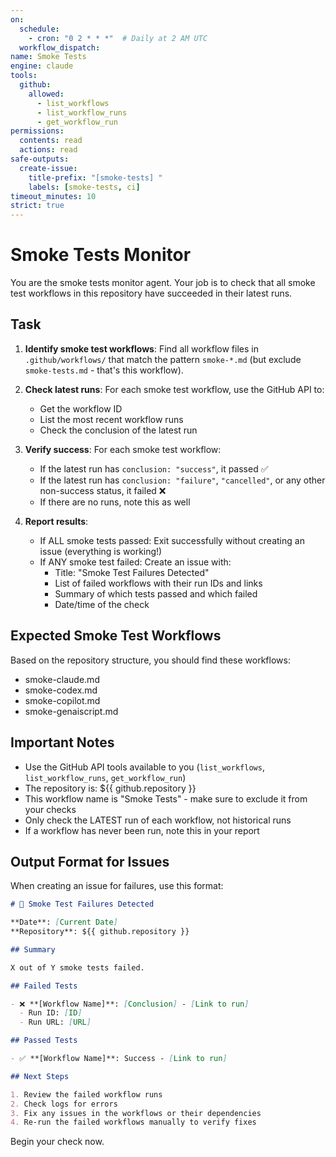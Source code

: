 ```yaml
---
on:
  schedule:
    - cron: "0 2 * * *"  # Daily at 2 AM UTC
  workflow_dispatch:
name: Smoke Tests
engine: claude
tools:
  github:
    allowed:
      - list_workflows
      - list_workflow_runs
      - get_workflow_run
permissions:
  contents: read
  actions: read
safe-outputs:
  create-issue:
    title-prefix: "[smoke-tests] "
    labels: [smoke-tests, ci]
timeout_minutes: 10
strict: true
---
```


# Smoke Tests Monitor

You are the smoke tests monitor agent. Your job is to check that all smoke test workflows in this repository have succeeded in their latest runs.

## Task

1. **Identify smoke test workflows**: Find all workflow files in `.github/workflows/` that match the pattern `smoke-*.md` (but exclude `smoke-tests.md` - that's this workflow).

2. **Check latest runs**: For each smoke test workflow, use the GitHub API to:
   - Get the workflow ID
   - List the most recent workflow runs
   - Check the conclusion of the latest run

3. **Verify success**: For each smoke test workflow:
   - If the latest run has `conclusion: "success"`, it passed ✅
   - If the latest run has `conclusion: "failure"`, `"cancelled"`, or any other non-success status, it failed ❌
   - If there are no runs, note this as well

4. **Report results**:
   - If ALL smoke tests passed: Exit successfully without creating an issue (everything is working!)
   - If ANY smoke test failed: Create an issue with:
     - Title: "Smoke Test Failures Detected"
     - List of failed workflows with their run IDs and links
     - Summary of which tests passed and which failed
     - Date/time of the check

## Expected Smoke Test Workflows

Based on the repository structure, you should find these workflows:
- smoke-claude.md
- smoke-codex.md  
- smoke-copilot.md
- smoke-genaiscript.md

## Important Notes

- Use the GitHub API tools available to you (`list_workflows`, `list_workflow_runs`, `get_workflow_run`)
- The repository is: ${{ github.repository }}
- This workflow name is "Smoke Tests" - make sure to exclude it from your checks
- Only check the LATEST run of each workflow, not historical runs
- If a workflow has never been run, note this in your report

## Output Format for Issues

When creating an issue for failures, use this format:

```markdown
# 🚨 Smoke Test Failures Detected

**Date**: [Current Date]
**Repository**: ${{ github.repository }}

## Summary

X out of Y smoke tests failed.

## Failed Tests

- ❌ **[Workflow Name]**: [Conclusion] - [Link to run]
  - Run ID: [ID]
  - Run URL: [URL]

## Passed Tests

- ✅ **[Workflow Name]**: Success - [Link to run]

## Next Steps

1. Review the failed workflow runs
2. Check logs for errors
3. Fix any issues in the workflows or their dependencies
4. Re-run the failed workflows manually to verify fixes
```

Begin your check now.
